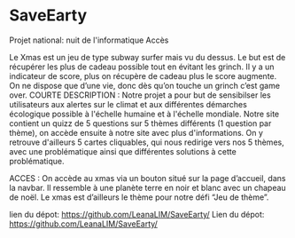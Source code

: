 # SaveEarty

Projet national: nuit de l'informatique
Accès 

Le Xmas est un jeu de type subway surfer mais vu du dessus. Le but est de récupérer les plus de cadeau possible tout en évitant les grinch. Il y a un indicateur de score, plus on récupère de cadeau plus le score augmente. On ne dispose que d’une vie, donc dès qu’on touche un grinch c’est game over.
COURTE DESCRIPTION : 
Notre projet a pour but de sensibilser les utilisateurs aux alertes sur le climat et aux différentes démarches écologique possible à l'échelle humaine et à l'échelle mondiale. Notre site contient un quizz de 5 questions sur 5 thèmes différents (1 question par thème), on accède ensuite à notre site avec plus d'informations. On y retrouve d'ailleurs 5 cartes cliquables, qui nous redirige vers nos 5 thèmes, avec une problématique ainsi que différentes solutions à cette problématique. 

ACCES : On accède au xmas via un bouton situé sur la page d’accueil, dans la navbar. Il ressemble à une planète terre en noir et blanc avec un chapeau de noël. Le xmas est d’ailleurs le thème pour notre défi “Jeu de thème”.

lien du dépot: https://github.com/LeanaLIM/SaveEarty/
Lien du dépot: https://github.com/LeanaLIM/SaveEarty/